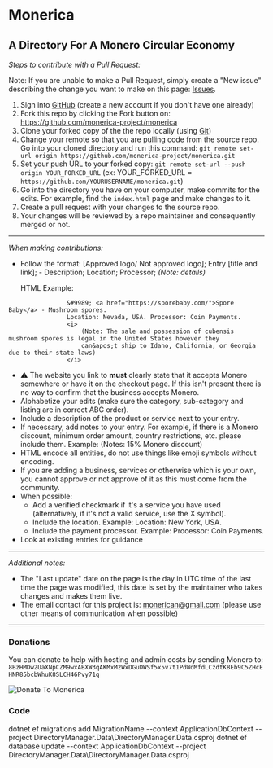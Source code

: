 # Monerica

A Directory For A Monero Circular Economy
--------------

*Steps to contribute with a Pull Request:*

Note: If you are unable to make a Pull Request, simply create a "New issue" describing the change you want to make on this page: [Issues](https://github.com/monerica-project/monerica/issues).

1) Sign into [GitHub](https://github.com/login) (create a new account if you don't have one already)
2) Fork this repo by clicking the Fork button on: https://github.com/monerica-project/monerica
3) Clone your forked copy of the the repo locally (using [Git](https://git-scm.com/))
4) Change your remote so that you are pulling code from the source repo. Go into your cloned directory and run this command: `git remote set-url origin https://github.com/monerica-project/monerica.git`
5) Set your push URL to your forked copy: `git remote set-url --push origin YOUR_FORKED_URL` (ex: YOUR_FORKED_URL = `https://github.com/YOURUSERNAME/monerica.git`)
6) Go into the directory you have on your computer, make commits for the edits. For example, find the `index.html` page and make changes to it.
7) Create a pull request with your changes to the source repo.
8) Your changes will be reviewed by a repo maintainer and consequently merged or not.

--------------

*When making contributions:*

- Follow the format: [Approved logo/ Not approved logo]; Entry [title and link]; - Description; Location; Processor; *(Note: details)*

    HTML Example:
```
                &#9989; <a href="https://sporebaby.com/">Spore Baby</a> - Mushroom spores.
                Location: Nevada, USA. Processor: Coin Payments.
                <i>
                    (Note: The sale and possession of cubensis mushroom spores is legal in the United States however they
                    can&apos;t ship to Idaho, California, or Georgia due to their state laws)
                </i>
```
- :warning: The website you link to **must** clearly state that it accepts Monero somewhere or have it on the checkout page. If this isn't present there is no way to confirm that the business accepts Monero.
- Alphabetize your edits (make sure the category, sub-category and listing are in correct ABC order).
- Include a description of the product or service next to your entry.
- If necessary, add notes to your entry. For example, if there is a Monero discount, minimum order amount, country restrictions, etc. please include them. Example: (Notes: 15% Monero discount)
- HTML encode all entities, do not use things like emoji symbols without encoding.
- If you are adding a business, services or otherwise which is your own, you cannot approve or not approve of it as this must come from the community.
- When possible:
    - Add a verified checkmark if it's a service you have used (alternatively, if it's not a valid service, use the X symbol).
    - Include the location. Example: Location: New York, USA.
    - Include the payment processor. Example: Processor: Coin Payments.
- Look at existing entries for guidance

--------------

*Additional notes:*

- The "Last update" date on the page is the day in UTC time of the last time the page was modified, this date is set by the maintainer who takes changes and makes them live. 
- The email contact for this project is: monerican@gmail.com (please use other means of communication when possible)
--------------

### Donations

You can donate to help with hosting and admin costs by sending Monero to: `8BzHMDw2UaXNpCZM9wxABXW3qAKMxM2WxDGuDWSf5x5v7t1PdWdMfdLCzdtK8Eb9C5ZHcEHNR85bcbWhuK8SLCH46Pvy71q`

![Donate To Monerica](https://user-images.githubusercontent.com/108239499/232602369-831b5fea-de63-4de2-8985-0aa8bb304111.png)

### Code

 dotnet ef migrations add MigrationName --context ApplicationDbContext --project  DirectoryManager.Data\DirectoryManager.Data.csproj
 dotnet ef database update --context ApplicationDbContext --project  DirectoryManager.Data\DirectoryManager.Data.csproj